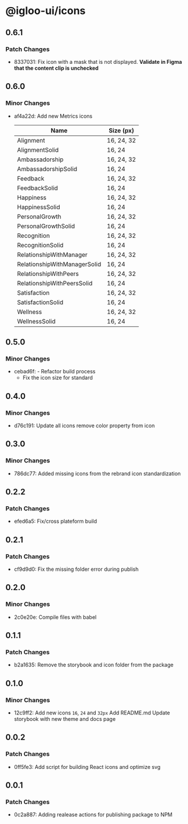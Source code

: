 # @igloo-ui/icons

## 0.6.1

### Patch Changes

- 8337031: Fix icon with a mask that is not displayed.
  **Validate in Figma that the content clip is unchecked**

## 0.6.0

### Minor Changes

- af4a22d: Add new Metrics icons

  | Name                         | Size (px)  |
  | ---------------------------- | ---------- |
  | Alignment                    | 16, 24, 32 |
  | AlignmentSolid               | 16, 24     |
  | Ambassadorship               | 16, 24, 32 |
  | AmbassadorshipSolid          | 16, 24     |
  | Feedback                     | 16, 24, 32 |
  | FeedbackSolid                | 16, 24     |
  | Happiness                    | 16, 24, 32 |
  | HappinessSolid               | 16, 24     |
  | PersonalGrowth               | 16, 24, 32 |
  | PersonalGrowthSolid          | 16, 24     |
  | Recognition                  | 16, 24, 32 |
  | RecognitionSolid             | 16, 24     |
  | RelationshipWithManager      | 16, 24, 32 |
  | RelationshipWithManagerSolid | 16, 24     |
  | RelationshipWithPeers        | 16, 24, 32 |
  | RelationshipWithPeersSolid   | 16, 24     |
  | Satisfaction                 | 16, 24, 32 |
  | SatisfactionSolid            | 16, 24     |
  | Wellness                     | 16, 24, 32 |
  | WellnessSolid                | 16, 24     |

## 0.5.0

### Minor Changes

- cebad6f: - Refactor build process
  - Fix the icon size for standard

## 0.4.0

### Minor Changes

- d76c191: Update all icons
  remove color property from icon

## 0.3.0

### Minor Changes

- 786dc77: Added missing icons from the rebrand icon standardization

## 0.2.2

### Patch Changes

- efed6a5: Fix/cross plateform build

## 0.2.1

### Patch Changes

- cf9d9d0: Fix the missing folder error during publish

## 0.2.0

### Minor Changes

- 2c0e20e: Compile files with babel

## 0.1.1

### Patch Changes

- b2a1635: Remove the storybook and icon folder from the package

## 0.1.0

### Minor Changes

- 12c9ff2: Add new icons `16`, `24` and `32px`
  Add README.md
  Update storybook with new theme and docs page

## 0.0.2

### Patch Changes

- 0ff5fe3: Add script for building React icons and optimize svg

## 0.0.1

### Patch Changes

- 0c2a887: Adding realease actions for publishing package to NPM
